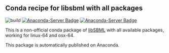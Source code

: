 ## Conda recipe for libsbml with all packages 
![build](https://github.com/vincent-noel/libsbml-plus-packages/workflows/Publish%20package/badge.svg) [![Anaconda-Server Badge](https://anaconda.org/vincent-noel/libsbml-plus-packages/badges/version.svg)](https://anaconda.org/vincent-noel/libsbml-plus-packages) [![Anaconda-Server Badge](https://anaconda.org/vincent-noel/libsbml-plus-packages/badges/platforms.svg)](https://anaconda.org/vincent-noel/libsbml-plus-packages)

This is a non-official conda package of [libSBML](http://sbml.org/Software/libSBML) with all available packages, working for linux-64 and osx-64.

This package is automatically published on Anaconda.
